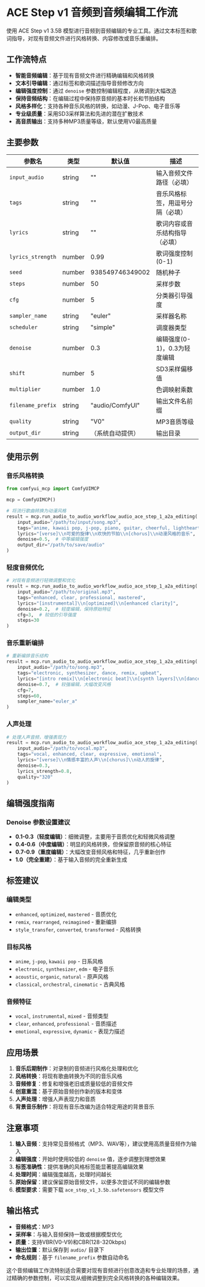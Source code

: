 # ACE Step v1 音频到音频编辑工作流

使用 ACE Step v1 3.5B 模型进行音频到音频编辑的专业工具。通过文本标签和歌词指导，对现有音频文件进行风格转换、内容修改或音乐重编排。

## 工作流特点

- **智能音频编辑**：基于现有音频文件进行精确编辑和风格转换
- **文本引导编辑**：通过标签和歌词描述指导音频修改方向
- **编辑强度控制**：通过 `denoise` 参数控制编辑程度，从微调到大幅改造
- **保持音频结构**：在编辑过程中保持原音频的基本时长和节拍结构
- **风格多样化**：支持各种音乐风格的转换，如动漫、J-Pop、电子音乐等
- **专业级质量**：采用SD3采样算法和先进的潜在扩散技术
- **高音质输出**：支持多种MP3质量等级，默认使用V0最高质量

## 主要参数

| 参数名 | 类型 | 默认值 | 描述 |
|--------|------|--------|------|
| `input_audio` | string | "" | 输入音频文件路径（必填） |
| `tags` | string | "" | 音乐风格标签，用逗号分隔（必填） |
| `lyrics` | string | "" | 歌词内容或音乐结构指导（必填） |
| `lyrics_strength` | number | 0.99 | 歌词强度控制(0-1) |
| `seed` | number | 938549746349002 | 随机种子 |
| `steps` | number | 50 | 采样步数 |
| `cfg` | number | 5 | 分类器引导强度 |
| `sampler_name` | string | "euler" | 采样器名称 |
| `scheduler` | string | "simple" | 调度器类型 |
| `denoise` | number | 0.3 | 编辑强度(0-1)，0.3为轻度编辑 |
| `shift` | number | 5 | SD3采样偏移值 |
| `multiplier` | number | 1.0 | 色调映射乘数 |
| `filename_prefix` | string | "audio/ComfyUI" | 输出文件名前缀 |
| `quality` | string | "V0" | MP3音质等级 |
| `output_dir` | string | （系统自动提供） | 输出目录 |

## 使用示例

### 音乐风格转换

```python
from comfyui_mcp import ComfyUIMCP

mcp = ComfyUIMCP()

# 将流行歌曲转换为动漫风格
result = mcp.run_audio_to_audio_workflow_audio_ace_step_1_a2a_editing(
    input_audio="/path/to/input/song.mp3",
    tags="anime, kawaii pop, j-pop, piano, guitar, cheerful, lighthearted",
    lyrics="[verse]\\n可爱的旋律\\n欢快的节拍\\n[chorus]\\n动漫风格的音乐",
    denoise=0.5,  # 中等编辑强度
    output_dir="/path/to/save/audio"
)
```

### 轻度音频优化

```python
# 对现有音频进行轻微调整和优化
result = mcp.run_audio_to_audio_workflow_audio_ace_step_1_a2a_editing(
    input_audio="/path/to/original.mp3",
    tags="enhanced, clear, professional, mastered",
    lyrics="[instrumental]\\n[optimized]\\n[enhanced clarity]",
    denoise=0.2,  # 轻度编辑，保持原始特征
    cfg=3,  # 较低的引导强度
    steps=30
)
```

### 音乐重新编排

```python
# 重新编排音乐结构
result = mcp.run_audio_to_audio_workflow_audio_ace_step_1_a2a_editing(
    input_audio="/path/to/song.mp3",
    tags="electronic, synthesizer, dance, remix, upbeat",
    lyrics="[intro remix]\\n[electronic beat]\\n[synth layers]\\n[dance rhythm]",
    denoise=0.7,  # 较强编辑，大幅改变风格
    cfg=7,
    steps=60,
    sampler_name="euler_a"
)
```

### 人声处理

```python
# 处理人声音频，增强表现力
result = mcp.run_audio_to_audio_workflow_audio_ace_step_1_a2a_editing(
    input_audio="/path/to/vocal.mp3",
    tags="vocal, enhanced, clear, expressive, emotional",
    lyrics="[verse]\\n情感丰富的人声\\n[chorus]\\n动人的旋律",
    denoise=0.3,
    lyrics_strength=0.8,
    quality="320"
)
```

## 编辑强度指南

### Denoise 参数设置建议

- **0.1-0.3（轻度编辑）**：细微调整，主要用于音质优化和轻微风格调整
- **0.4-0.6（中度编辑）**：明显的风格转换，但保留原音频的核心特征
- **0.7-0.9（重度编辑）**：大幅改变音频风格和特征，几乎重新创作
- **1.0（完全重建）**：基于输入音频的完全重新生成

## 标签建议

### 编辑类型
- `enhanced`, `optimized`, `mastered` - 音质优化
- `remix`, `rearranged`, `reimagined` - 重新编排
- `style_transfer`, `converted`, `transformed` - 风格转换

### 目标风格
- `anime`, `j-pop`, `kawaii pop` - 日系风格
- `electronic`, `synthesizer`, `edm` - 电子音乐
- `acoustic`, `organic`, `natural` - 原声风格
- `classical`, `orchestral`, `cinematic` - 古典风格

### 音频特征
- `vocal`, `instrumental`, `mixed` - 音频类型
- `clear`, `enhanced`, `professional` - 音质描述
- `emotional`, `expressive`, `dynamic` - 表现力描述

## 应用场景

1. **音乐后期制作**：对录制的音频进行风格化处理和优化
2. **风格转换**：将现有歌曲转换为不同的音乐风格
3. **音频修复**：修复和增强老旧或质量较低的音频文件
4. **创意重混**：基于原始音频创作新的版本和变体
5. **人声处理**：增强人声表现力和音质
6. **背景音乐制作**：将现有音乐改编为适合特定用途的背景音乐

## 注意事项

1. **输入音频**：支持常见音频格式（MP3、WAV等），建议使用高质量音频作为输入
2. **编辑强度**：开始时使用较低的 `denoise` 值，逐步调整到理想效果
3. **标签准确性**：提供准确的风格标签能显著提高编辑效果
4. **处理时间**：编辑强度越高，处理时间越长
5. **原始保留**：建议保留原始音频文件，以便多次尝试不同的编辑参数
6. **模型要求**：需要下载 `ace_step_v1_3.5b.safetensors` 模型文件

## 输出格式

- **音频格式**：MP3
- **采样率**：与输入音频保持一致或根据模型优化
- **质量**：支持VBR(V0-V9)和CBR(128-320kbps)
- **输出位置**：默认保存到 `audio/` 目录下
- **命名规则**：基于 `filename_prefix` 参数自动命名

这个音频编辑工作流特别适合需要对现有音频进行创意改造和专业处理的场景，通过精确的参数控制，可以实现从细微调整到完全风格转换的各种编辑效果。